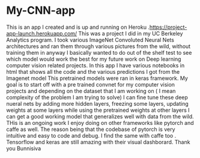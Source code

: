 # My-CNN-app
This is an app I created and is up and running on Heroku .https://project-app-launch.herokuapp.com/ 
This was a project I did in my UC Berkeley Analytics program.
I took various ImageNet Convoluted Neural Nets architectures and ran them through various pictures from the wild, without training them in anyway 
I basically wanted to do out of the shelf test to see which model would work the best for my future work on Deep learning computer vision related projects.
In this app I have various notebooks in html that shows all the code and the various predictions I got from the Imagenet model
This pretrained models were ran in keras framework.
My goal is to start off with a pre trained convnet for my computer vision projects and depending on the dataset that I am working on ( I mean complexity of the problem I am trying to solve) I can fine tune these deep nueral nets by adding more hidden layers, freezing some layers, updating weights at some layers while using the pretrained weights at other layers I can get a good working model that generalizes well with data from the wild.
THis is an ongoing work I enjoy doing on other frameworks like pytorch and caffe as well. The reason being that the codebase of pytorch is very intuitive and easy to code and debug. I find the same with caffe too .
Tensorflow and keras are still amazing with their visual dashborard.
Thank you
Bunnisiva 
